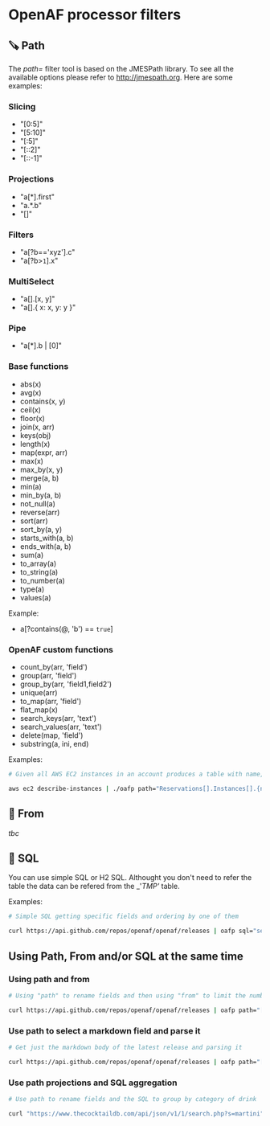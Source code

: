# OpenAF processor filters

## 🪚 Path

The _path=_ filter tool is based on the JMESPath library. To see all the available options please refer to http://jmespath.org. Here are some examples:

### Slicing

* "[0:5]"
* "[5:10]"
* "[:5]"
* "[::2]"
* "[::-1]"

### Projections

* "a[*].first"
* "a.*.b"
* "[]"

### Filters

* "a[?b=='xyz'].c"
* "a[?b>`1`].x"

### MultiSelect

* "a[].[x, y]"
* "a[].{ x: x, y: y }"

### Pipe

* "a[*].b | [0]"

### Base functions

* abs(x)
* avg(x)
* contains(x, y)
* ceil(x)
* floor(x)
* join(x, arr)
* keys(obj)
* length(x)
* map(expr, arr)
* max(x)
* max_by(x, y)
* merge(a, b)
* min(a)
* min_by(a, b)
* not_null(a)
* reverse(arr)
* sort(arr)
* sort_by(a, y)
* starts_with(a, b)
* ends_with(a, b)
* sum(a)
* to_array(a)
* to_string(a)
* to_number(a)
* type(a)
* values(a)

Example:

* a[?contains(@, 'b') == `true`]

### OpenAF custom functions

* count_by(arr, 'field')
* group(arr, 'field')
* group_by(arr, 'field1,field2')
* unique(arr)
* to_map(arr, 'field')
* flat_map(x)
* search_keys(arr, 'text')
* search_values(arr, 'text')
* delete(map, 'field')
* substring(a, ini, end)

Examples:

```bash
# Given all AWS EC2 instances in an account produces a table with name, type, vpc and private ip sorted by vpn

aws ec2 describe-instances | ./oafp path="Reservations[].Instances[].{name:join('',Tags[?Key=='Name'].Value),type:InstanceType,vpc:VpcId,ip:PrivateIpAddress} | sort_by(@, &vpc)" output=ctable
```

## 🏹 From

_tbc_

## 🤔 SQL

You can use simple SQL or H2 SQL. Althought you don't need to refer the table the data can be refered from the _'_TMP'_ table.

Examples:

```bash
# Simple SQL getting specific fields and ordering by one of them

curl https://api.github.com/repos/openaf/openaf/releases | oafp sql="select name, tag_name, published_at order by published_at" output=ctable

```

## Using Path, From and/or SQL at the same time

### Using path and from

```bash
# Using "path" to rename fields and then using "from" to limit the number of records

curl https://api.github.com/repos/openaf/openaf/releases | oafp path="[].{version:name, description:body}" from="limit(3)"
```

### Use path to select a markdown field and parse it

```bash
# Get just the markdown body of the latest release and parsing it

curl https://api.github.com/repos/openaf/openaf/releases | oafp path="[0].body" output=md
```

### Use path projections and SQL aggregation

```bash
# Use path to rename fields and the SQL to group by category of drink

curl "https://www.thecocktaildb.com/api/json/v1/1/search.php?s=martini" | oafp path="drinks[].{drink:strDrink,category:strCategory,alchool:strAlcoholic}" sql="select \"category\", count(1) \"count\" group by \"category\"" output=ctable
```
